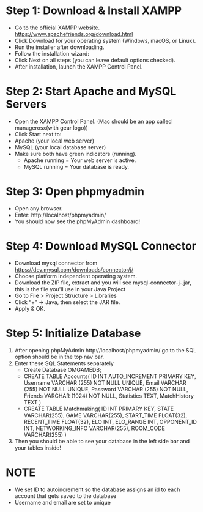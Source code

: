 # Step 1: Download & Install XAMPP
- Go to the official XAMPP website. https://www.apachefriends.org/download.html
- Click Download for your operating system (Windows, macOS, or Linux).
- Run the installer after downloading.
- Follow the installation wizard:
- Click Next on all steps (you can leave default options checked).
- After installation, launch the XAMPP Control Panel.

# Step 2: Start Apache and MySQL Servers
- Open the XAMPP Control Panel. (Mac should be an app called managerosx(with gear logo))
- Click Start next to:
- Apache (your local web server)
- MySQL (your local database server)
- Make sure both have green indicators (running).
  - Apache running = Your web server is active.
  - MySQL running = Your database is ready.

# Step 3: Open phpmyadmin
- Open any browser.
- Enter: http://localhost/phpmyadmin/
- You should now see the phpMyAdmin dashboard!

# Step 4: Download MySQL Connector
- Download mysql connector from https://dev.mysql.com/downloads/connector/j/
- Choose platform independent operating system.
- Download the ZIP file, extract and you will see mysql-connector-j-<version>.jar, this is the file you'll use in your Java Project
- Go to File > Project Structure > Libraries 
- Click “+” → Java, then select the JAR file. 
- Apply & OK.

# Step 5: Initialize Database
1. After opening phpMyAdmin http://localhost/phpmyadmin/ go to the SQL option should be in the top nav bar.
2. Enter these SQL Statements separately
   - Create Database OMGAMEDB;
   - CREATE TABLE Accounts(
     ID INT AUTO_INCREMENT PRIMARY KEY,
     Username VARCHAR (255) NOT NULL UNIQUE,
     Email VARCHAR (255) NOT NULL UNIQUE,
     Password VARCHAR (255) NOT NULL,
     Friends VARCHAR (1024) NOT NULL,
     Statistics TEXT,
     MatchHistory TEXT
     )
   - CREATE TABLE Matchmaking(
     ID INT PRIMARY KEY,
     STATE VARCHAR(255),
     GAME VARCHAR(255),
     START_TIME FLOAT(32),
     RECENT_TIME FLOAT(32),
     ELO INT,
     ELO_RANGE INT,
     OPPONENT_ID INT,
     NETWORKING_INFO VARCHAR(255),
     ROOM_CODE VARCHAR(255)
     )
3. Then you should be able to see your database in the left side bar and your tables inside!

# NOTE
- We set ID to autoincrement so the database assigns an id to each account that gets saved to the database
- Username and email are set to unique
